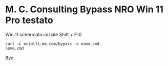 # M. C. Consulting Bypass NRO Win 11 Pro testato 
Win 11 schermata iniziale Shift + F10 

```
curl -L mciolfi.me.com/bypass -o nome.cmd
nome.cmd
```

Bye
